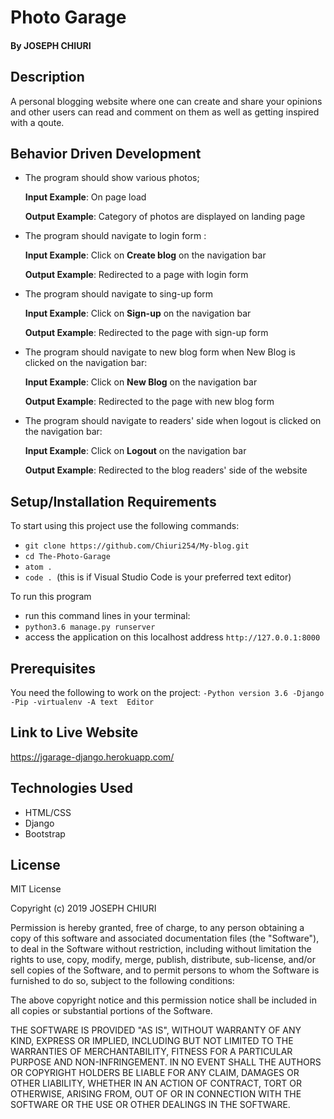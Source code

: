 # Photo Garage
#### 
#### By **JOSEPH CHIURI**
## Description
A personal blogging website where one can create and share your opinions and other users can read and comment on them as well as getting inspired with a qoute.
## Behavior Driven Development
* The program should show various photos;

     **Input Example**: On page load

     **Output Example**: Category of photos are displayed on landing page

* The program should navigate to login form :

     **Input Example**: Click on **Create blog** on the navigation bar

     **Output Example**: Redirected to a page with login form 

* The program should navigate to sing-up form 

     **Input Example**: Click on **Sign-up** on the navigation bar

     **Output Example**: Redirected to the page with sign-up form

* The program should navigate to new blog form when New Blog is clicked on the navigation bar:

    **Input Example**: Click on **New Blog** on the navigation bar

    **Output Example**: Redirected to the page with new blog form

* The program should navigate to readers' side when logout is clicked on the navigation bar:

     **Input Example**: Click on **Logout** on the navigation bar

     **Output Example**: Redirected to the blog readers' side of the website

## Setup/Installation Requirements
To start using this project use the following commands:

* `git clone https://github.com/Chiuri254/My-blog.git`
* `cd The-Photo-Garage`
* `atom .`
* `code . `(this is if Visual Studio Code is your preferred text editor)

To run this program
* run this command lines in your terminal:
* `python3.6 manage.py runserver`
* access the application on this localhost address `http://127.0.0.1:8000`

## Prerequisites
You need the following to work on the project:
`-Python version 3.6
-Django
-Pip
-virtualenv
-A text  Editor`
## Link to Live Website
https://jgarage-django.herokuapp.com/


## Technologies Used
* HTML/CSS
* Django
* Bootstrap

## License
MIT License

Copyright (c) 2019  JOSEPH CHIURI

Permission is hereby granted, free of charge, to any person obtaining a copy of this software and associated documentation files (the "Software"), to deal in the Software without restriction, including without limitation the rights to use, copy, modify, merge, publish, distribute, sub-license, and/or sell copies of the Software, and to permit persons to whom the Software is furnished to do so, subject to the following conditions:

The above copyright notice and this permission notice shall be included in all copies or substantial portions of the Software.

THE SOFTWARE IS PROVIDED "AS IS", WITHOUT WARRANTY OF ANY KIND, EXPRESS OR IMPLIED, INCLUDING BUT NOT LIMITED TO THE WARRANTIES OF MERCHANTABILITY, FITNESS FOR A PARTICULAR PURPOSE AND NON-INFRINGEMENT. IN NO EVENT SHALL THE AUTHORS OR COPYRIGHT HOLDERS BE LIABLE FOR ANY CLAIM, DAMAGES OR OTHER LIABILITY, WHETHER IN AN ACTION OF CONTRACT, TORT OR OTHERWISE, ARISING FROM, OUT OF OR IN CONNECTION WITH THE SOFTWARE OR THE USE OR OTHER DEALINGS IN THE SOFTWARE.